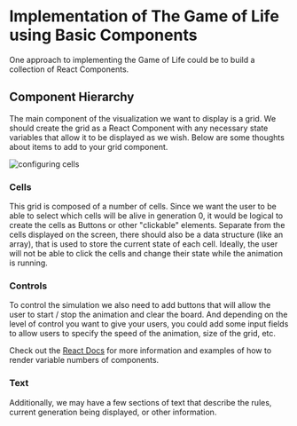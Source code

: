 # Implementation of The Game of Life using Basic Components

One approach to implementing the Game of Life could be to build a collection of React Components.

## Component Hierarchy

The main component of the visualization we want to display is  a grid. We should create the grid as
a React Component with any necessary state variables that allow it to be displayed as we wish. Below
are some thoughts about items to add to your grid component.

![configuring cells](https://media.giphy.com/media/55kAbxxQo5BPzywPjg/giphy.gif)

### Cells
This grid is composed of a number of cells. Since we want the user to be able to select which
cells will be alive in generation 0, it would be logical to create the cells as Buttons or 
other "clickable" elements. Separate from the cells displayed on the screen, there should also
be a data structure (like an array), that is used to store the current state of each cell. Ideally,
the user will not be able to click the cells and change their state while the animation is running.

### Controls
To control the simulation we also need to add buttons that will allow the user to start / stop 
the animation and clear the board. And depending on the level of control you want to give your 
users, you could add some input fields to allow users to specify the speed of the animation,
size of the grid, etc.

Check out the [React Docs](https://reactjs.org/docs/lists-and-keys.html#rendering-multiple-components) for more information and examples of how to render variable numbers
of components.


### Text
Additionally, we may have a few sections of text that describe the rules, 
current generation being displayed, or other information.